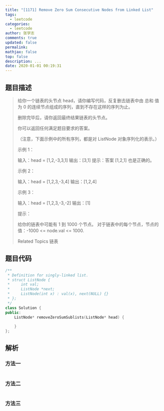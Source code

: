 ```yaml
---
title: "[1171] Remove Zero Sum Consecutive Nodes from Linked List"
tags:
  - leetcode
categories:
  - leetcode
author: 张学志
comments: true
updated: false
permalink:
mathjax: false
top: false
description: ...
date: 2020-01-01 00:19:31
---
```


## 题目描述

> 给你一个链表的头节点 head，请你编写代码，反复删去链表中由 总和 值为 0 的连续节点组成的序列，直到不存在这样的序列为止。 
> 
> 删除完毕后，请你返回最终结果链表的头节点。 
> 
> 
> 
> 你可以返回任何满足题目要求的答案。 
> 
> （注意，下面示例中的所有序列，都是对 ListNode 对象序列化的表示。） 
> 
> 示例 1： 
> 
> 输入：head = [1,2,-3,3,1]
> 输出：[3,1]
> 提示：答案 [1,2,1] 也是正确的。
> 
> 
> 示例 2： 
> 
> 输入：head = [1,2,3,-3,4]
> 输出：[1,2,4]
> 
> 
> 示例 3： 
> 
> 输入：head = [1,2,3,-3,-2]
> 输出：[1]
> 
> 
> 
> 
> 提示： 
> 
> 
> 给你的链表中可能有 1 到 1000 个节点。 
> 对于链表中的每个节点，节点的值：-1000 <= node.val <= 1000. 
> 
> Related Topics 链表

## 题目代码

```cpp
/**
 * Definition for singly-linked list.
 * struct ListNode {
 *     int val;
 *     ListNode *next;
 *     ListNode(int x) : val(x), next(NULL) {}
 * };
 */
class Solution {
public:
    ListNode* removeZeroSumSublists(ListNode* head) {
        
    }
};
```

## 解析

### 方法一

```cpp

```

### 方法二

```cpp

```

### 方法三

```cpp

```

